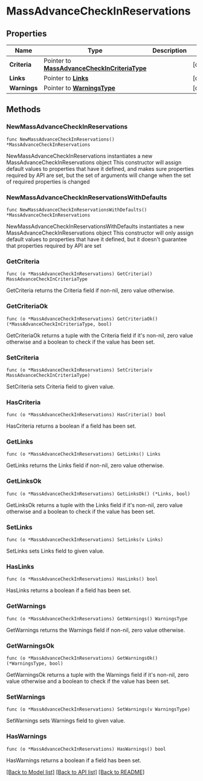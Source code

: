 # MassAdvanceCheckInReservations

## Properties

Name | Type | Description | Notes
------------ | ------------- | ------------- | -------------
**Criteria** | Pointer to [**MassAdvanceCheckInCriteriaType**](MassAdvanceCheckInCriteriaType.md) |  | [optional] 
**Links** | Pointer to [**Links**](Links.md) |  | [optional] 
**Warnings** | Pointer to [**WarningsType**](WarningsType.md) |  | [optional] 

## Methods

### NewMassAdvanceCheckInReservations

`func NewMassAdvanceCheckInReservations() *MassAdvanceCheckInReservations`

NewMassAdvanceCheckInReservations instantiates a new MassAdvanceCheckInReservations object
This constructor will assign default values to properties that have it defined,
and makes sure properties required by API are set, but the set of arguments
will change when the set of required properties is changed

### NewMassAdvanceCheckInReservationsWithDefaults

`func NewMassAdvanceCheckInReservationsWithDefaults() *MassAdvanceCheckInReservations`

NewMassAdvanceCheckInReservationsWithDefaults instantiates a new MassAdvanceCheckInReservations object
This constructor will only assign default values to properties that have it defined,
but it doesn't guarantee that properties required by API are set

### GetCriteria

`func (o *MassAdvanceCheckInReservations) GetCriteria() MassAdvanceCheckInCriteriaType`

GetCriteria returns the Criteria field if non-nil, zero value otherwise.

### GetCriteriaOk

`func (o *MassAdvanceCheckInReservations) GetCriteriaOk() (*MassAdvanceCheckInCriteriaType, bool)`

GetCriteriaOk returns a tuple with the Criteria field if it's non-nil, zero value otherwise
and a boolean to check if the value has been set.

### SetCriteria

`func (o *MassAdvanceCheckInReservations) SetCriteria(v MassAdvanceCheckInCriteriaType)`

SetCriteria sets Criteria field to given value.

### HasCriteria

`func (o *MassAdvanceCheckInReservations) HasCriteria() bool`

HasCriteria returns a boolean if a field has been set.

### GetLinks

`func (o *MassAdvanceCheckInReservations) GetLinks() Links`

GetLinks returns the Links field if non-nil, zero value otherwise.

### GetLinksOk

`func (o *MassAdvanceCheckInReservations) GetLinksOk() (*Links, bool)`

GetLinksOk returns a tuple with the Links field if it's non-nil, zero value otherwise
and a boolean to check if the value has been set.

### SetLinks

`func (o *MassAdvanceCheckInReservations) SetLinks(v Links)`

SetLinks sets Links field to given value.

### HasLinks

`func (o *MassAdvanceCheckInReservations) HasLinks() bool`

HasLinks returns a boolean if a field has been set.

### GetWarnings

`func (o *MassAdvanceCheckInReservations) GetWarnings() WarningsType`

GetWarnings returns the Warnings field if non-nil, zero value otherwise.

### GetWarningsOk

`func (o *MassAdvanceCheckInReservations) GetWarningsOk() (*WarningsType, bool)`

GetWarningsOk returns a tuple with the Warnings field if it's non-nil, zero value otherwise
and a boolean to check if the value has been set.

### SetWarnings

`func (o *MassAdvanceCheckInReservations) SetWarnings(v WarningsType)`

SetWarnings sets Warnings field to given value.

### HasWarnings

`func (o *MassAdvanceCheckInReservations) HasWarnings() bool`

HasWarnings returns a boolean if a field has been set.


[[Back to Model list]](../README.md#documentation-for-models) [[Back to API list]](../README.md#documentation-for-api-endpoints) [[Back to README]](../README.md)


